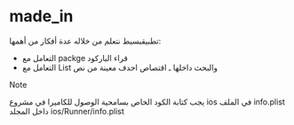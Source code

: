 # made_in

تطبيقبسيط نتعلم من خلاله عدة أفكار من أهمها:
- التعامل مع packge قراء الباركود
- التعامل مع List والبحث داخلها
ـ اقتصاص احدف معينة من نص
> [!Note]
> يجب كتابة الكود الخاص بسامحية الوصول للكاميرا في مشروع ios في الملف info.plist داخل المجلد ios/Runner/info.plist

